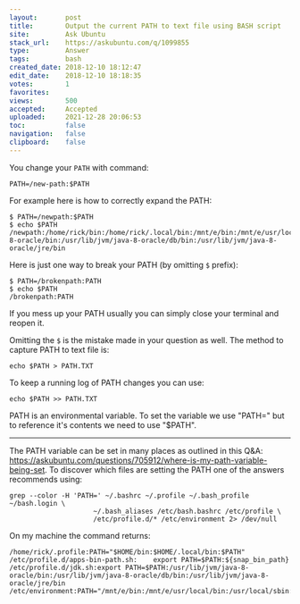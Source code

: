 ```yaml
---
layout:       post
title:        Output the current PATH to text file using BASH script
site:         Ask Ubuntu
stack_url:    https://askubuntu.com/q/1099855
type:         Answer
tags:         bash
created_date: 2018-12-10 18:12:47
edit_date:    2018-12-10 18:18:35
votes:        1
favorites:    
views:        500
accepted:     Accepted
uploaded:     2021-12-28 20:06:53
toc:          false
navigation:   false
clipboard:    false
---
```


You change your `PATH` with command:

``` 
PATH=/new-path:$PATH

```

For example here is how to correctly expand the PATH:

``` 
$ PATH=/newpath:$PATH
$ echo $PATH
/newpath:/home/rick/bin:/home/rick/.local/bin:/mnt/e/bin:/mnt/e/usr/local/bin:/usr/local/sbin:/usr/local/bin:/usr/sbin:/usr/bin:/sbin:/bin:/usr/games:/usr/local/games:/snap/bin:/usr/lib/jvm/java-8-oracle/bin:/usr/lib/jvm/java-8-oracle/db/bin:/usr/lib/jvm/java-8-oracle/jre/bin

```

Here is just one way to break your PATH (by omitting `$` prefix):

``` 
$ PATH=/brokenpath:PATH
$ echo $PATH
/brokenpath:PATH

```

If you mess up your PATH usually you can simply close your terminal and reopen it.

Omitting the `$` is the mistake made in your question as well. The method to capture PATH to text file is:

``` 
echo $PATH > PATH.TXT

```

To keep a running log of PATH changes you can use:

``` 
echo $PATH >> PATH.TXT

```

PATH is an environmental variable. To set the variable we use "PATH=" but to reference it's contents we need to use "$PATH".


----------


The PATH variable can be set in many places as outlined in this Q&A: https://askubuntu.com/questions/705912/where-is-my-path-variable-being-set. To discover which files are setting the PATH one of the answers recommends using:

``` 
grep --color -H 'PATH=' ~/.bashrc ~/.profile ~/.bash_profile ~/bash.login \
                     ~/.bash_aliases /etc/bash.bashrc /etc/profile \
                     /etc/profile.d/* /etc/environment 2> /dev/null

```

On my machine the command returns:

``` 
/home/rick/.profile:PATH="$HOME/bin:$HOME/.local/bin:$PATH"
/etc/profile.d/apps-bin-path.sh:    export PATH=$PATH:${snap_bin_path}
/etc/profile.d/jdk.sh:export PATH=$PATH:/usr/lib/jvm/java-8-oracle/bin:/usr/lib/jvm/java-8-oracle/db/bin:/usr/lib/jvm/java-8-oracle/jre/bin
/etc/environment:PATH="/mnt/e/bin:/mnt/e/usr/local/bin:/usr/local/sbin:/usr/local/bin:/usr/sbin:/usr/bin:/sbin:/bin:/usr/games:/usr/local/games"

```

